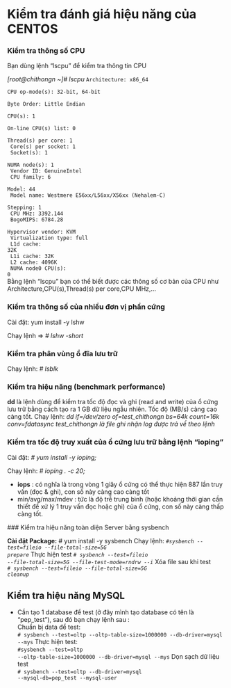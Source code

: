 # Kiểm tra đánh giá hiệu năng của CENTOS
### Kiểm tra thông số CPU
Bạn dùng lệnh “lscpu” để kiểm tra thông tin CPU

*[root@chithongn ~]# lscpu*
<code>Architecture:          x86_64  
CPU op-mode(s):        32-bit, 64-bit  
Byte Order:            Little Endian  
CPU(s):                1  
On-line CPU(s) list:   0  
Thread(s) per core:    1<br/>
Core(s) per socket:    1<br/>
Socket(s):             1<br/>
NUMA node(s):          1<br/>
Vendor ID:             GenuineIntel<br/>
CPU family:            6<br/>
Model:                 44<br/>
Model name:            Westmere E56xx/L56xx/X56xx (Nehalem-C)<br/>
Stepping:              1<br/>
CPU MHz:               3392.144<br/>
BogoMIPS:              6784.28<br/>
Hypervisor vendor:     KVM<br/>
Virtualization type:   full<br/>
L1d cache:             32K<br/>
L1i cache:             32K<br/>
L2 cache:              4096K<br/>
NUMA node0 CPU(s):     0<br/></code>
Bằng lệnh “lscpu” bạn có thể biết được các thông số cơ bản của CPU như Architecture,CPU(s),Thread(s) per core,CPU MHz,…

### Kiểm tra thông số của nhiều đơn vị phần cứng
Cài đặt:  yum install -y lshw 

Chạy lệnh =>
*# lshw -short*
### Kiểm tra phân vùng ổ đĩa lưu trữ
Chạy lệnh: *# lsblk*
### Kiểm tra hiệu năng (benchmark performance)
**dd** là lệnh dùng để kiểm tra tốc độ đọc và ghi (read and write) của ổ cứng lưu trữ bằng cách tạo ra 1 GB dữ liệu ngẫu nhiên. Tốc độ (MB/s) càng cao càng tốt.
Chạy lệnh: *dd if=/dev/zero of=test_chithongn bs=64k count=16k conv=fdatasync*
*test_chithongn là file ghi nhận log được trả về theo lệnh*
### Kiểm tra tốc độ truy xuất của ổ cứng lưu trữ bằng lệnh “ioping”
Cài đặt: *# yum install -y ioping;*

Chạy lệnh: *# ioping . -c 20;*

<ul>
<li><b>iops</b> : có nghĩa là trong vòng 1 giây ổ cứng có thể thực hiện 887 lần truy vấn (đọc & ghi), con số này càng cao càng tốt</li>
<li>min/avg/max/mdev : tức là độ trễ trung bình (hoặc khoảng thời gian cần thiết để xử lý 1 truy vấn đọc hoặc ghi) của ổ cứng, con số này càng thấp càng tốt.</li>
</ul>
### Kiểm tra hiệu năng toàn diện Server bằng sysbench 

**Cài đặt Package:** # yum install -y sysbench
Chạy lệnh: <code>*#sysbench --test=fileio --file-total-size=5G prepare*</code>
Thực hiện test
<code>*# sysbench --test=fileio --file-total-size=5G --file-test-mode=rndrw --i*</code>
Xóa file sau khi test<br/>
<code>*# sysbench --test=fileio --file-total-size=5G cleanup*</code>

## Kiểm tra hiệu năng MySQL
* Cần tạo 1 database để test (ở đây mình tạo database có tên là “pep_test”), sau đó bạn chạy lệnh sau :<br/>
Chuẩn bị data để test:<br/>
    <code># sysbench --test=oltp --oltp-table-size=1000000 --db-driver=mysql --mys</code>
Thực hiện test:<br/>
    <code>#sysbench --test=oltp --oltp-table-size=1000000 --db-driver=mysql --mys</code>
Dọn sạch dữ liệu test<br/>
    <code># sysbench --test=oltp --db-driver=mysql --mysql-db=pep_test --mysql-user</code>
